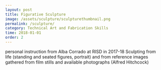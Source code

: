 ```yaml
---
layout: post
title: Figurative Sculpture
image: /assets/sculpture/sculpturethumbnail.png
permalink: /sculpture/
category: Technical Art and Fabrication Skills
time: 2018-01-01
order: 2
---
```


personal instruction from Alba Corrado at RISD in 2017-18
Sculpting from life (standing and seated figures, portrait) and from reference images gathered from film stills and available photographs (Alfred Hitchcock)